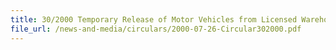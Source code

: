```yaml
---
title: 30/2000 Temporary Release of Motor Vehicles from Licensed Warehouses
file_url: /news-and-media/circulars/2000-07-26-Circular302000.pdf
---
```

